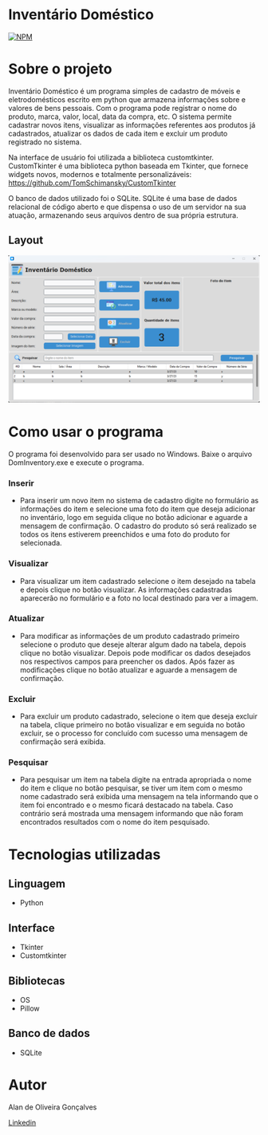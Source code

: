  # Inventário Doméstico
 
[![NPM](https://img.shields.io/npm/l/react)](https://github.com/Alan-oliveir/Inventario_Domestico/blob/main/LICENSE)

# Sobre o projeto

Inventário Doméstico é um programa simples de cadastro de móveis e eletrodomésticos escrito em python que armazena informações sobre e valores de bens pessoais. Com o programa pode registrar o nome do produto, marca, valor, local, data da compra, etc. O sistema permite cadastrar novos itens, visualizar as informações referentes aos produtos já cadastrados, atualizar os dados de cada item e excluir um produto registrado no sistema.

Na interface de usuário foi utilizada a biblioteca customtkinter. CustomTkinter é uma biblioteca python baseada em Tkinter, que fornece widgets novos, modernos e totalmente personalizáveis: <https://github.com/TomSchimansky/CustomTkinter>

O banco de dados utilizado foi o SQLite. SQLite é uma base de dados relacional de código aberto e que dispensa o uso de um servidor na sua atuação, armazenando seus arquivos dentro de sua própria estrutura.

## Layout 
![Windows](https://github.com/Alan-oliveir/Inventario_Domestico/blob/main/images/screenshot/inv_dom_screenshot.png) 

# Como usar o programa

O programa foi desenvolvido para ser usado no Windows. Baixe o arquivo DomInventory.exe e execute o programa.

### Inserir
- Para inserir um novo item no sistema de cadastro digite no formulário as informações do item e selecione uma foto do item que deseja adicionar no inventário, logo em seguida clique no botão adicionar e aguarde a mensagem de confirmação. O cadastro do produto só será realizado se todos os itens estiverem preenchidos e uma foto do produto for selecionada. 
### Visualizar
- Para visualizar um item cadastrado selecione o item desejado na tabela e depois clique no botão visualizar. As informações cadastradas aparecerão no formulário e a foto no local destinado para ver a imagem.
### Atualizar
- Para modificar as informações de um produto cadastrado primeiro selecione o produto que deseje alterar algum dado na tabela, depois clique no botão visualizar. Depois pode modificar os dados desejados nos respectivos campos para preencher os dados. Após fazer as modificações clique no botão atualizar e aguarde a mensagem de confirmação.
### Excluir
- Para excluir um produto cadastrado, selecione o item que deseja excluir na tabela, clique primeiro no botão visualizar e em seguida no botão excluir, se o processo for concluído com sucesso uma mensagem de confirmação será exibida.
### Pesquisar
- Para pesquisar um item na tabela digite na entrada apropriada o nome do item e clique no botão pesquisar, se tiver um item com o mesmo nome cadastrado será exibida uma mensagem na tela informando que o item foi encontrado e o mesmo ficará destacado na tabela. Caso contrário será mostrada uma mensagem informando que não foram encontrados resultados com o nome do item pesquisado. 

# Tecnologias utilizadas
## Linguagem
- Python

## Interface
- Tkinter
- Customtkinter

## Bibliotecas
- OS
- Pillow

## Banco de dados
- SQLite




# Autor

Alan de Oliveira Gonçalves

[Linkedin](www.linkedin.com/in/alan-de-oliveira-gonçalves-207549258)
